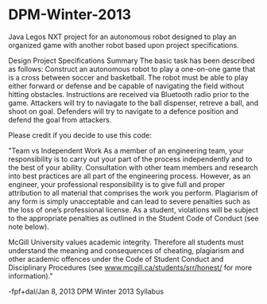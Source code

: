 DPM-Winter-2013
======================

Java Legos NXT project for an autonomous robot designed to play an organized game with another robot based upon project specifications.

Design Project Specifications Summary
The basic task has been described as follows:
Construct an autonomous robot to play a one-on-one game that is a cross between soccer and basketball. The robot must be able to play either forward or defense and be capable of navigating the field without hitting obstacles. Instructions are received via Bluetooth radio prior to the game.
Attackers will try to naviagate to the ball dispenser, retreve a ball, and shoot on goal.
Defenders will try to navigate to a defence position and defend the goal from attackers. 



Please credit if you decide to use this code: 

"Team vs Independent Work
As a member of an engineering team, your responsibility is to carry out your part of the process independently and to the best of your ability. Consultation with other team members and research into best practices are all part of the engineering process. However, as an engineer, your professional responsibility is to give full and proper attribution to all material that comprises the work you perform. Plagiarism of any form is simply unacceptable and can lead to severe penalties such as the loss of one’s professional license. As a student, violations will be subject to the appropriate penalties as outlined in the Student Code of Conduct (see note below).

McGill University values academic integrity. Therefore all students must understand the meaning and consequences of cheating, plagiarism and other academic offences under the Code of Student Conduct and Disciplinary Procedures (see www.mcgill.ca/students/srr/honest/ for more information)."

-fpf+dal/Jan 8, 2013
DPM Winter 2013 Syllabus 
